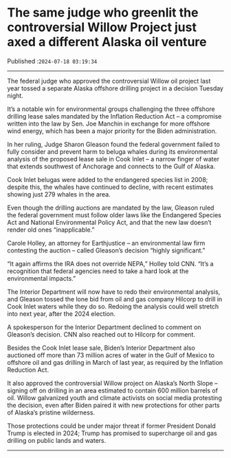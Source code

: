 # The same judge who greenlit the controversial Willow Project just axed a different Alaska oil venture

Published :`2024-07-18 03:19:34`

---

The federal judge who approved the controversial Willow oil project last year tossed a separate Alaska offshore drilling project in a decision Tuesday night.

It’s a notable win for environmental groups challenging the three offshore drilling lease sales mandated by the Inflation Reduction Act – a compromise written into the law by Sen. Joe Manchin in exchange for more offshore wind energy, which has been a major priority for the Biden administration.

In her ruling, Judge Sharon Gleason found the federal government failed to fully consider and prevent harm to beluga whales during its environmental analysis of the proposed lease sale in Cook Inlet – a narrow finger of water that extends southwest of Anchorage and connects to the Gulf of Alaska.

Cook Inlet belugas were added to the endangered species list in 2008; despite this, the whales have continued to decline, with recent estimates showing just 279 whales in the area.

Even though the drilling auctions are mandated by the law, Gleason ruled the federal government must follow older laws like the Endangered Species Act and National Environmental Policy Act, and that the new law doesn’t render old ones “inapplicable.”

Carole Holley, an attorney for Earthjustice – an environmental law firm contesting the auction – called Gleason’s decision “highly significant.”

“It again affirms the IRA does not override NEPA,” Holley told CNN. “It’s a recognition that federal agencies need to take a hard look at the environmental impacts.”

The Interior Department will now have to redo their environmental analysis, and Gleason tossed the lone bid from oil and gas company Hilcorp to drill in Cook Inlet waters while they do so. Redoing the analysis could well stretch into next year, after the 2024 election.

A spokesperson for the Interior Department declined to comment on Gleason’s decision. CNN also reached out to Hilcorp for comment.

Besides the Cook Inlet lease sale, Biden’s Interior Department also auctioned off more than 73 million acres of water in the Gulf of Mexico to offshore oil and gas drilling in March of last year, as required by the Inflation Reduction Act.

It also approved the controversial Willow project on Alaska’s North Slope – signing off on drilling in an area estimated to contain 600 million barrels of oil. Willow galvanized youth and climate activists on social media protesting the decision, even after Biden paired it with new protections for other parts of Alaska’s pristine wilderness.

Those protections could be under major threat if former President Donald Trump is elected in 2024; Trump has promised to supercharge oil and gas drilling on public lands and waters.

---

